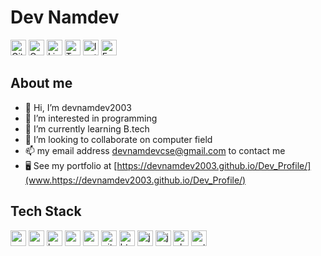 # Dev Namdev
<a href="https://github.com/devnamdev2003" target="_blank"><img src="https://img.shields.io/badge/GitHub-100000?style=flat&logo=github&logoColor=white" alt="GitHub Badge" height="25"></a>
<a href="mailto:devnamdevcse@gmail.com@gmail.com" target="_blank"><img src="https://img.shields.io/badge/Gmail-D14836?style=flat&logo=gmail&logoColor=white" alt="Gmail Badge" height="25"></a>
<a href="https://www.linkedin.com/in/dev-namdev-275536226/" target="_blank"><img src="https://img.shields.io/badge/LinkedIn-0077B5?style=flat&logo=linkedin&logoColor=white" alt="LinkedIn Badge" height="25"></a>
<a href="https://mobile.twitter.com/DevNamd12905361" target="_blank"><img src="https://img.shields.io/badge/Twitter-1DA1F2?style=flat&logo=twitter&logoColor=white" alt="Twitter Badge" height="25"></a>
<a href="https://www.instagram.com/dev_namdev813/" target="_blank"><img src="https://img.shields.io/badge/Instagram-E4405F?style=flat&logo=instagram&logoColor=white" alt="Instagram Badge" height="25"></a>
<a href="https://www.facebook.com/dev.namdev.9028/" target="_blank"><img src="https://img.shields.io/badge/Facebook-1877F2?style=flat&logo=facebook&logoColor=white" alt="Facebook Badge" height="25"></a>

## About me
- 👋 Hi, I’m devnamdev2003
- 👀 I’m interested in programming 
- 🌱 I’m currently learning B.tech
- 💞️ I’m looking to collaborate on computer field
- 📫 my email address devnamdevcse@gmail.com to contact me
- 🖥  See my portfolio at [https://devnamdev2003.github.io/Dev_Profile/](www.https://devnamdev2003.github.io/Dev_Profile/)

## Tech Stack
<img src="https://img.shields.io/badge/Android-05122A?style=flat&logo=android" alt="android Badge" height="25">
<img src="https://img.shields.io/badge/Apache-05122A?style=flat&logo=apache" alt="apache Badge" height="25">
<img src="https://img.shields.io/badge/Bootstrap-05122A?style=flat&logo=bootstrap" alt="bootstrap Badge" height="25">
<img src="https://img.shields.io/badge/C++-05122A?style=flat&logo=c%2B%2B&" alt="c++ Badge" height="25">
<img src="https://img.shields.io/badge/Css3-05122A?style=flat&logo=css3" alt="css3 Badge" height="25">
<img src="https://img.shields.io/badge/Git-05122A?style=flat&logo=git" alt="git Badge" height="25">
<img src="https://img.shields.io/badge/Html5-05122A?style=flat&logo=html5" alt="html5 Badge" height="25">
<img src="https://img.shields.io/badge/Java-05122A?style=flat&logo=java" alt="java Badge" height="25">
<img src="https://img.shields.io/badge/Javascript-05122A?style=flat&logo=javascript" alt="javascript Badge" height="25">
<img src="https://img.shields.io/badge/Php-05122A?style=flat&logo=php" alt="php Badge" height="25">
<img src="https://img.shields.io/badge/Python-05122A?style=flat&logo=python" alt="python Badge" height="25">
